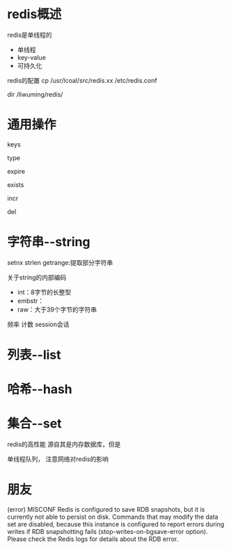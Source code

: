 

# redis概述

redis是单线程的

- 单线程
- key-value
- 可持久化




redis的配置
cp /usr/lcoal/src/redis.xx /etc/redis.conf

dir /liwuming/redis/










# 通用操作
keys

type

expire

exists

incr

del

# 字符串--string

setnx
strlen
getrange:提取部分字符串


关于string的内部编码
- int：8字节的长整型
- embstr：
- raw：大于39个字节的字符串


频率
计数
session会话



# 列表--list

# 哈希--hash

# 集合--set





redis的高性能
源自其是内存数据库，但是

单线程队列，
注意网络对redis的影响










# 朋友

(error) MISCONF Redis is configured to save RDB snapshots, but it is currently not able to persist on disk. Commands that may modify the data set are disabled, because this instance is configured to report errors during writes if RDB snapshotting fails (stop-writes-on-bgsave-error option). Please check the Redis logs for details about the RDB error.

